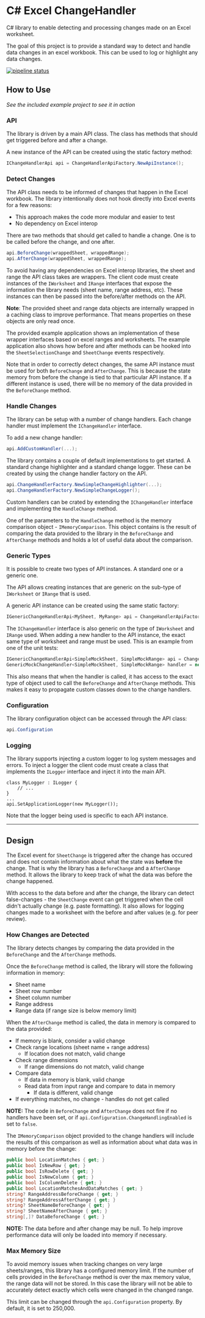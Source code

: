 # C# Excel ChangeHandler

C# library to enable detecting and processing changes made on an Excel worksheet.

The goal of this project is to provide a standard way to detect and handle data changes in an excel workbook. This can be used to log or highlight any data changes.

[![pipeline status](https://gitlab.com/hectorjsmith/csharp-excel-changehandler/badges/main/pipeline.svg)](https://gitlab.com/hectorjsmith/csharp-excel-changehandler/-/commits/main)

## How to Use

*See the included example project to see it in action*

### API

The library is driven by a main API class. The class has methods that should get triggered before and after a change.

A new instance of the API can be created using the static factory method:

```csharp
IChangeHandlerApi api = ChangeHandlerApiFactory.NewApiInstance();
```

### Detect Changes

The API class needs to be informed of changes that happen in the Excel workbook. The library intentionally does not hook directly into Excel events for a few reasons:
- This approach makes the code more modular and easier to test
- No dependency on Excel interop

There are two methods that should get called to handle a change. One is to be called before the change, and one after.

```csharp
api.BeforeChange(wrappedSheet, wrappedRange);
api.AfterChange(wrappedSheet, wrappedRange);
```

To avoid having any dependencies on Excel interop libraries, the sheet and range the API class takes are wrappers.
The client code must create instances of the `IWorksheet` and `IRange` interfaces that expose the information the library needs (sheet name, range address, etc).
These instances can then be passed into the before/after methods on the API.

**Note**: The provided sheet and range data objects are internally wrapped in a caching class to improve performance. That means properties on these objects are only read once.

The provided example application shows an implementation of these wrapper interfaces based on excel ranges and worksheets.
The example application also shows how before and after methods can be hooked into the `SheetSelectionChange` and `SheetChange` events respectively.

Note that in order to correctly detect changes, the same API instance must be used for both `BeforeChange` and `AfterChange`.
This is because the state memory from before the change is tied to that particular API instance. If a different instance is used, there will be no memory of the data provided in the `BeforeChange` method.

### Handle Changes

The library can be setup with a number of change handlers. Each change handler must implement the `IChangeHandler` interface.

To add a new change handler:

```csharp
api.AddCustomHandler(...);
```

The library contains a couple of default implementations to get started. A standard change highlighter and a standard change logger.
These can be created by using the change handler factory on the API.

```csharp
api.ChangeHandlerFactory.NewSimpleChangeHighlighter(...);
api.ChangeHandlerFactory.NewSimpleChangeLogger();
```

Custom handlers can be crated by extending the `IChangeHandler` interface and implementing the `HandleChange` method.

One of the parameters to the `HandleChange` method is the memory comparison object - `IMemoryComparison`.
This object contains is the result of comparing the data provided to the library in the `BeforeChange` and `AfterChange` methods and holds a lot of useful data about the comparison.

### Generic Types

It is possible to create two types of API instances. A standard one or a generic one.

The API allows creating instances that are generic on the sub-type of `IWorksheet` or `IRange` that is used.

A generic API instance can be created using the same static factory:

```csharp
IGenericChangeHandlerApi<MySheet, MyRange> api = ChangeHandlerApiFactory.NewGenericApiInstance<MySheet, MyRange>();
```

The `IChangeHandler` interface is also generic on the type of `IWorksheet` and `IRange` used. When adding a new handler to the API instance, the exact same type of worksheet and range must be used.
This is an example from one of the unit tests:

```csharp
IGenericChangeHandlerApi<SimpleMockSheet, SimpleMockRange> api = ChangeHandlerApiFactory.NewGenericApiInstance<SimpleMockSheet, SimpleMockRange>();
GenericMockChangeHandler<SimpleMockSheet, SimpleMockRange> handler = new GenericMockChangeHandler<SimpleMockSheet, SimpleMockRange>();
```

This also means that when the handler is called, it has access to the exact type of object used to call the `BeforeChange` and `AfterChange` methods.
This makes it easy to propagate custom classes down to the change handlers.

### Configuration

The library configuration object can be accessed through the API class:

```csharp
api.Configuration
```

### Logging

The library supports injecting a custom logger to log system messages and errors. To inject a logger the client code must create a class that implements the `ILogger` interface and inject it into the main API.

```
class MyLogger : ILogger {
    // ...
}
...
api.SetApplicationLogger(new MyLogger());
```

Note that the logger being used is specific to each API instance.

---

## Design

The Excel event for `SheetChange` is triggered after the change has occured and does not contain information about what the state was **before** the change.
That is why the library has a `BeforeChange` and a `AfterChange` method. It allows the library to keep track of what the data was before the change happened.

With access to the data before and after the change, the library can detect false-changes - the `SheetChange` event can get triggered when the cell didn't actually change (e.g. paste formatting).
It also allows for logging changes made to a worksheet with the before and after values (e.g. for peer review).

### How Changes are Detected

The library detects changes by comparing the data provided in the `BeforeChange` and the `AfterChange` methods.

Once the `BeforeChange` method is called, the library will store the following information in memory:
- Sheet name
- Sheet row number
- Sheet column number
- Range address
- Range data (if range size is below memory limit)

When the `AfterChange` method is called, the data in memory is compared to the data provided:

- If memory is blank, consider a valid change
- Check range locations (sheet name + range address)
  - If location does not match, valid change
- Check range dimensions
  - If range dimensions do not match, valid change
- Compare data
  - If data in memory is blank, valid change
  - Read data from input range and compare to data in memory
    - If data is different, valid change
- If everything matches, no change - handles do not get called

**NOTE:** The code in `BeforeChange` and `AfterChange` does not fire if no handlers have been set, or if `api.Configuration.ChangeHandlingEnabled` is set to `false`.

The `IMemoryComparison` object provided to the change handlers will include the results of this comparison as well as information about what data was in memory before the change:

```csharp
public bool LocationMatches { get; }
public bool IsNewRow { get; }
public bool IsRowDelete { get; }
public bool IsNewColumn { get; }
public bool IsColumnDelete { get; }
public bool LocationMatchesAndDataMatches { get; }
string? RangeAddressBeforeChange { get; }
string? RangeAddressAfterChange { get; }
string? SheetNameBeforeChange { get; }
string? SheetNameAfterChange { get; }
string[,]? DataBeforeChange { get; }
```

**NOTE:** The data before and after change may be null. To help improve performance data will only be loaded into memory if necessary.

### Max Memory Size

To avoid memory issues when tracking changes on very large sheets/ranges, this library has a configured memory limit.
If the number of cells provided in the `BeforeChange` method is over the max memory value, the range data will not be stored.
In this case the library will not be able to accurately detect exactly which cells were changed in the changed range.

This limit can be changed through the `api.Configuration` property. By default, it is set to 250,000.

